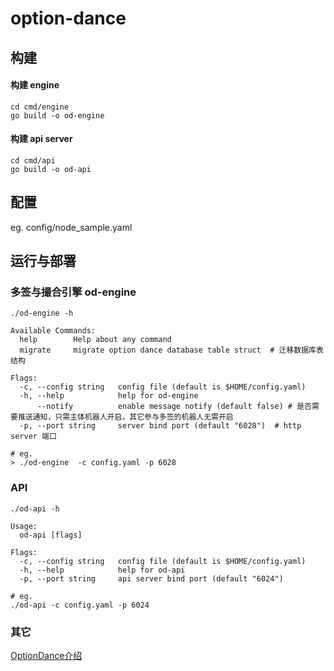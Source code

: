 # option-dance

## 构建

####  构建 engine
```shell
cd cmd/engine
go build -o od-engine
```

####  构建 api server
```shell
cd cmd/api
go build -o od-api
```

## 配置

eg. config/node_sample.yaml

## 运行与部署

### 多签与撮合引擎 od-engine
```
./od-engine -h

Available Commands:
  help        Help about any command  
  migrate     migrate option dance database table struct  # 迁移数据库表结构

Flags:
  -c, --config string   config file (default is $HOME/config.yaml) 
  -h, --help            help for od-engine
      --notify          enable message notify (default false) # 是否需要推送通知，只需主体机器人开启，其它参与多签的机器人无需开启
  -p, --port string     server bind port (default "6028")  # http server 端口

# eg.
> ./od-engine  -c config.yaml -p 6028
```


### API

```
./od-api -h 

Usage:
  od-api [flags]

Flags:
  -c, --config string   config file (default is $HOME/config.yaml)
  -h, --help            help for od-api
  -p, --port string     api server bind port (default "6024")

# eg.
./od-api -c config.yaml -p 6024
```

### 其它

[OptionDance介绍](docs/introduction.md)